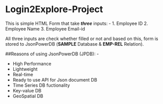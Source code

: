 # Login2Explore-Project

This is simple HTML Form that take _**three**_ inputs: -
    1. Employee ID
    2. Employee Name
    3. Employee Email-id

All three inputs are check whether filled or not and based on this, form is stored to JsonPowerDB (**SAMPLE** Database & **EMP-REL** Relation).

##Reasons of using JsonPowerDB (JPDB): -

- High Performance
- Lightweight
- Real-time
- Ready to use API for Json document DB
- Time Series DB fuctionality
- Key-value DB
- GeoSpatial DB
